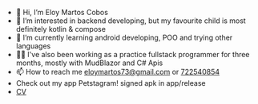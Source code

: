 - 👋 Hi, I’m Eloy Martos Cobos
- 👀 I’m interested in backend developing, but my favourite child is most definitely kotlin & compose
- 🌱 I’m currently learning android developing, POO and trying other languages
- 👨‍💻 I've also been working as a practice fullstack programmer for three months, mostly with MudBlazor and C# Apis
- 📫 How to reach me <a href="mailto:eloymartos73@gmail.com">eloymartos73@gmail.com</a> or <a href="tel:722540854">722540854</a>
- Check out my app Petstagram! signed apk in app/release
- <a href="https://www.canva.com/design/DAGH3sb-1uM/CDZOFZpNgPLkHUVyBgwQLQ/view?utm_content=DAGH3sb-1uM&utm_campaign=designshare&utm_medium=link&utm_source=editor">CV</a>
